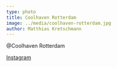 ```yaml
---
type: photo
title: Coolhaven Rotterdam
image: ../media/coolhaven-rotterdam.jpg
author: Matthias Kretschmann
---
```


@Coolhaven Rotterdam

[Instagram](https://www.instagram.com/p/BQkxyweFffI/)
